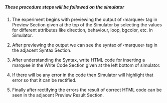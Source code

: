 ##### These procedure steps will be followed on the simulator

1. The experiment begins with previewing the output of ‹marquee› tag in Preview Section given at the top of the Simulator by selecting the values for different attributes like direction, behaviour, loop, bgcolor, etc. in Simulator.

2. After previewing the output we can see the syntax of ‹marquee› tag in the adjacent Syntax Section.

3. After understanding the Syntax, write HTML code for inserting a marquee in the Write Code Section given at the left bottom of simulator.

4. If there will be any error in the code then Simulator will highlight that error so that it can be rectified.

5. Finally after rectifying the errors the result of correct HTML code can be seen in the adjacent Preview Result Section.